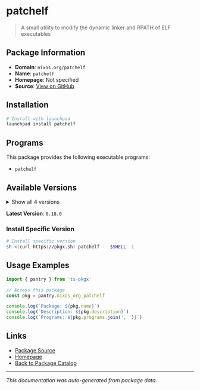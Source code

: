 # patchelf

> A small utility to modify the dynamic linker and RPATH of ELF executables

## Package Information

- **Domain**: `nixos.org/patchelf`
- **Name**: `patchelf`
- **Homepage**: Not specified
- **Source**: [View on GitHub](https://github.com/pkgxdev/pantry/tree/main/projects/nixos.org/patchelf/package.yml)

## Installation

```bash
# Install with launchpad
launchpad install patchelf
```

## Programs

This package provides the following executable programs:

- `patchelf`

## Available Versions

<details>
<summary>Show all 4 versions</summary>

- `0.18.0`, `0.17.2`, `0.17.0`, `0.15.0`

</details>

**Latest Version**: `0.18.0`

### Install Specific Version

```bash
# Install specific version
sh <(curl https://pkgx.sh) patchelf -- $SHELL -i
```

## Usage Examples

```typescript
import { pantry } from 'ts-pkgx'

// Access this package
const pkg = pantry.nixos_org_patchelf

console.log(`Package: ${pkg.name}`)
console.log(`Description: ${pkg.description}`)
console.log(`Programs: ${pkg.programs.join(', ')}`)
```

## Links

- [Package Source](https://github.com/pkgxdev/pantry/tree/main/projects/nixos.org/patchelf/package.yml)
- [Homepage](#)
- [Back to Package Catalog](../package-catalog.md)

---

*This documentation was auto-generated from package data.*
